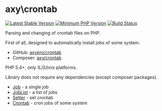 # axy\crontab

[![Latest Stable Version](https://img.shields.io/packagist/v/axy/crontab.svg?style=flat-square)](https://packagist.org/packages/axy/crontab)
[![Minimum PHP Version](https://img.shields.io/badge/php-%3E%3D%205.4-8892BF.svg?style=flat-square)](https://php.net/)
[![Build Status](https://img.shields.io/travis/axypro/crontab/master.svg?style=flat-square)](https://travis-ci.org/axypro/crontab)


Parsing and changing of crontab files on PHP.

First of all, designed to automatically install jobs of some system.

* GitHub: [axypro/crontab](https://github.com/axypro/crontab)
* Composer: [axy/crontab](https://packagist.org/packages/axy/crontab)

PHP 5.4+, only (Li|U)nix platforms.

Library does not require any dependencies (except composer packages).

* [Job](doc/Job.md) - a single job
* [JobList](doc/Job.md) - a list of jobs
* [Setter](doc/Setter.md) - set crontab
* [Crontab](doc/Crontab.md) - cron jobs of some system
